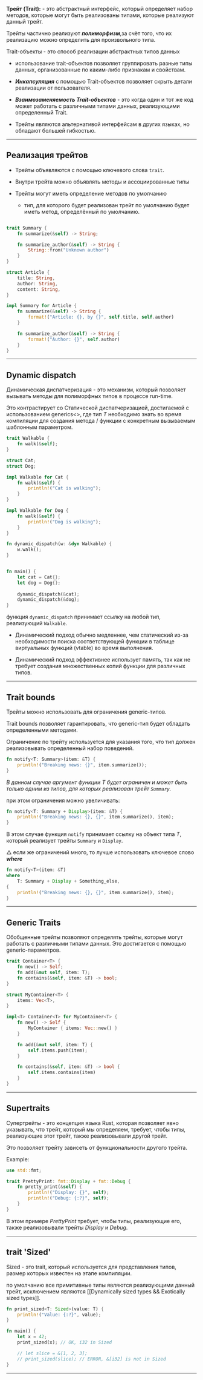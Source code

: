 **Трейт (Trait):** - это абстрактный интерфейс, который определяет набор методов, которые могут быть реализованы типами, которые реализуют данный трейт.

Трейты частично реализуют ***полиморфизм***,за счёт того, что их реализацию можно определить для произвольного типа.


Trait-объекты - это способ реализации абстрактных типов данных

- использование trait-объектов позволяет группировать разные типы данных, организованные по каким-либо признакам и свойствам.

- ***Инкапсуляция*** с помощью Trait-объектов позволяет скрыть детали реализации от пользователя.

- ***Взаимозаменяемость Trait-объектов*** - это когда один и тот же код может работать с различными типами данных, реализующими определенный Trait.

- Трейты являются альтернативой интерфейсам в других языках, но обладают большей гибкостью.

---

## Реализация трейтов

- Трейты объявляются с помощью ключевого слова `trait`.

- Внутри трейта можно объявлять методы и ассоциированные типы

- Трейты могут иметь определение методов по умолчанию
	- тип, для которого будет реализован трейт по умолчанию будет иметь метод, определённый по умолчанию.


``` Rust

trait Summary {
    fn summarize(&self) -> String;

    fn summarize_author(&self) -> String {
        String::from("Unknown author")
    }
}

struct Article {
    title: String,
    author: String,
    content: String,
}

impl Summary for Article {
    fn summarize(&self) -> String {
        format!("Article: {}, by {}", self.title, self.author)
    }

    fn summarize_author(&self) -> String {
        format!("Author: {}", self.author)
    }
}
```



---

## Dynamic dispatch

Динамическая диспатчеризация - это механизм, который позволяет вызывать методы для полиморфных типов в процессе run-time.

Это контрастирует со Статической диспатчеризацией, достигаемой с использованием generics<>, где тип $T$ необходимо знать во время компиляции для создания метода / функции с конкретным вызываемым шаблонным параметром.


``` Rust
trait Walkable {
	fn walk(&self);
}

struct Cat;
struct Dog;

impl Walkable for Cat {
	fn walk(&self) {
	    println!("Cat is walking");
    }
}

impl Walkable for Dog {
	fn walk(&self) {
	    println!("Dog is walking");
	}
}

fn dynamic_dispatch(w: &dyn Walkable) {
	w.walk();
}


fn main() {
	let cat = Cat{};
	let dog = Dog{};
	
	dynamic_dispatch(&cat);
	dynamic_dispatch(&dog);
}
```


функция `dynamic_dispatch` принимает ссылку на любой тип, реализующий `Walkable`.



- Динамический подход обычно медленнее, чем статический из-за необходимости поиска соответствующей функции в таблице виртуальных функций (vtable) во время выполнения.

- Динамический подход эффективнее использует память, так как не требует создания множественных копий функции для различных типов.


---

## Trait bounds

Трейты можно использовать для ограничения  generic-типов. 

Trait bounds позволяет гарантировать, что generic-тип будет обладать определенными методами.

Ограничение по трейту используется для указания того, что тип должен реализовывать определенный набор поведений.

``` Rust
fn notify<T: Summary>(item: &T) {
    println!("Breaking news: {}", item.summarize());
}
```

*В данном случае аргумент функции T будет ограничен и может быть только одним из типов, для которых реализован трейт `Summary`.* 


при этом ограничения можно увеличивать:
``` Rust
fn notify<T: Summary + Display>(item: &T) {
    println!("Breaking news: {}, {}", item.summarize(), item);
}
```

В этом случае функция `notify` принимает ссылку на объект типа $T$, который реализует трейты `Summary` и `Display`.


$\triangle$ если же ограничений много, то лучше использовать ключевое слово ***where***
``` Rust
fn notify<T>(item: &T)
where
    T: Summary + Display + Something_else,
{
    println!("Breaking news: {}, {}", item.summarize(), item);
}
```

---

## Generic Traits

Обобщенные трейты позволяют определять трейты, которые могут работать с различными типами данных. Это достигается с помощью generic-параметров.

``` Rust 
trait Container<T> {
    fn new() -> Self;
    fn add(&mut self, item: T);
    fn contains(&self, item: &T) -> bool;
}

struct MyContainer<T> {
    items: Vec<T>,
}

impl<T> Container<T> for MyContainer<T> {
    fn new() -> Self {
        MyContainer { items: Vec::new() }
    }

    fn add(&mut self, item: T) {
        self.items.push(item);
    }

    fn contains(&self, item: &T) -> bool {
        self.items.contains(item)
    }
}
```


---

## Supertraits

Супертрейты - это концепция языка Rust, которая позволяет явно указывать, что трейт, который мы определяем, требует, чтобы типы, реализующие этот трейт, также реализовывали другой трейт. 

Это позволяет трейту зависеть от функциональности другого трейта.

Example:

``` Rust
use std::fmt;

trait PrettyPrint: fmt::Display + fmt::Debug {
    fn pretty_print(&self) {
        println!("Display: {}", self);
        println!("Debug: {:?}", self);
    }
}


```

В этом примере $PrettyPrint$ требует, чтобы типы, реализующие его, также реализовывали трейты $Display$ и $Debug$.

---

## trait 'Sized'

Sized - это trait, который используется для представления типов, размер которых известен на этапе компиляции.

по умолчанию все примитивные типы являются реализующими данный трейт, исключением являются [[Dynamically sized types && Exotically sized types]].

``` Rust
fn print_sized<T: Sized>(value: T) {
    println!("Value: {:?}", value);
}

fn main() {
    let x = 42;
    print_sized(x); // OK, i32 in Sized

    // let slice = &[1, 2, 3];
    // print_sized(slice); // ERROR, &[i32] is not in Sized
}
```


---

